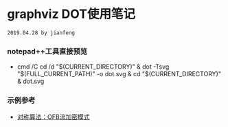 # graphviz DOT使用笔记
`2019.04.28 by jianfeng`

### notepad++工具直接预览
- cmd /C cd /d "$(CURRENT_DIRECTORY)" & dot -Tsvg "$(FULL_CURRENT_PATH)" -o dot.svg & cd "$(CURRENT_DIRECTORY)" & dot.svg

### 示例参考
- [对称算法：OFB流加密模式](./ofb.dot)
